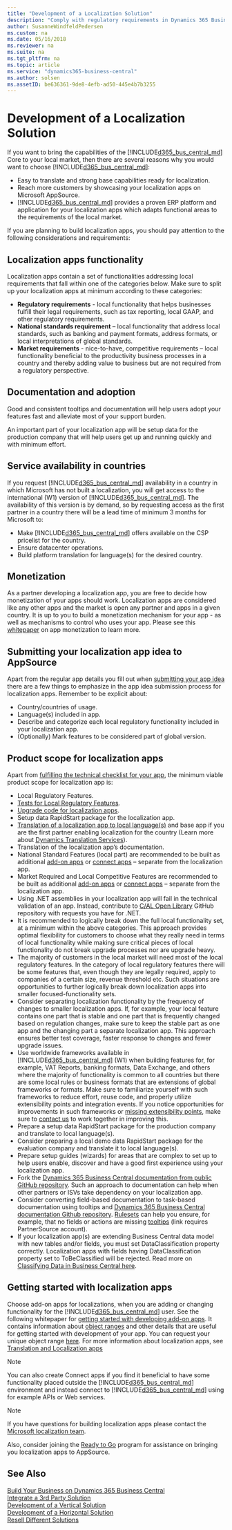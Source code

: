 ```yaml
---
title: "Development of a Localization Solution"
description: "Comply with regulatory requirements in Dynamics 365 Business Central."
author: SusanneWindfeldPedersen
ms.custom: na
ms.date: 05/16/2018
ms.reviewer: na
ms.suite: na
ms.tgt_pltfrm: na
ms.topic: article
ms.service: "dynamics365-business-central"
ms.author: solsen
ms.assetID: be636361-9de8-4efb-ad50-445e4b7b3255
---
```


# Development of a Localization Solution
If you want to bring the capabilities of the [!INCLUDE[d365_bus_central_md](../includes/d365_bus_central_md.md)] Core to your local market, then there are several reasons why you would want to choose [!INCLUDE[d365_bus_central_md](../includes/d365_bus_central_md.md)]: 

- Easy to translate and strong base capabilities ready for localization.
- Reach more customers by showcasing your localization apps on Microsoft AppSource.
- [!INCLUDE[d365_bus_central_md](../includes/d365_bus_central_md.md)] provides a proven ERP platform and application for your localization apps which adapts functional areas to the requirements of the local market.  

If you are planning to build localization apps, you should pay attention to the following considerations and requirements:

## Localization apps functionality
Localization apps contain a set of functionalities addressing local requirements that fall within one of the categories below. Make sure to split up your localization apps at minimum according to these categories:  

 * **Regulatory requirements** - local functionality that helps businesses fulfill their legal requirements, such as tax reporting, local GAAP, and other regulatory requirements. 
 * **National standards requirement** – local functionality that address local standards, such as banking and payment formats, address formats, or local interpretations of global standards. 
 * **Market requirements**   - nice-to-have, competitive requirements – local functionality beneficial to the productivity business processes in a country and thereby adding value to business but are not required from a regulatory perspective. 

## Documentation and adoption 
Good and consistent tooltips and documentation will help users adopt your features fast and alleviate most of your support burden. 

An important part of your localization app will be setup data for the production company that will help users get up and running quickly and with minimum effort. 

## Service availability in countries
If you request [!INCLUDE[d365_bus_central_md](../includes/d365_bus_central_md.md)] availability in a country in which Microsoft has not built a localization, you will get access to the international (W1) version of [!INCLUDE[d365_bus_central_md](../includes/d365_bus_central_md.md)]. The availability of this version is by demand, so by requesting access as the first partner in a country there will be a lead time of minimum 3 months for Microsoft to: 

 * Make [!INCLUDE[d365_bus_central_md](../includes/d365_bus_central_md.md)] offers available on the CSP pricelist for the country. 
 * Ensure datacenter operations. 
 * Build platform translation for language(s) for the desired country.

## Monetization
As a partner developing a localization app, you are free to decide how monetization of your apps should work. Localization apps are considered like any other apps and the market is open any partner and apps in a given country. It is up to you to build a monetization mechanism for your app - as well as mechanisms to control who uses your app. Please see this [whitepaper](https://mbspartner.microsoft.com/secure/coursematerials/D365/Standalone/Dynamics_365_Business_Central_App_Monetization_Demo_Guide.pdf) on app monetization to learn more.

## Submitting your localization app idea to AppSource 
Apart from the regular app details you fill out when [submitting your app idea](https://go.microsoft.com/fwlink/?linkid=869733) there are a few things to emphasize in the app idea submission process for localization apps. Remember to be explicit about: 
 * Country/countries of usage. 
 * Language(s) included in app. 
 * Describe and categorize each local regulatory functionality included in your localization app. 
 * (Optionally) Mark features to be considered part of global version. 

## Product scope for localization apps
Apart from [fulfilling the technical checklist for your app](../devenv-checklist-submission.md), the minimum viable product scope for localization app is: 

 * Local Regulatory Features. 
 * [Tests for Local Regulatory Features](../../compliance/apptest-testingyourextension.md). 
 * [Upgrade code for localization apps](../devenv-upgrading-extensions.md). 
 * Setup data RapidStart package for the localization app. 
 * [Translation of a localization app to local language(s)](../devenv-work-with-translation-files.md) and base app if you are the first partner enabling localization for the country (Learn more about [Dynamics Translation Services](/dynamics365/unified-operations/dev-itpro/lifecycle-services/translation-service-overview)). 
 * Translation of the localization app’s documentation. 
 * National Standard Features (local part) are recommended to be built as additional [add-on apps](readiness-add-on-apps.md) or [connect apps](readiness-connect-apps.md) – separate from the localization app. 
 * Market Required and Local Competitive Features are recommended to be built as additional [add-on apps](readiness-add-on-apps.md) or [connect apps](readiness-connect-apps.md) – separate from the localization app.
 * Using .NET assemblies in your localization app will fail in the technical validation of an app. Instead, contribute to [C/AL Open Library](https://github.com/Microsoft/cal-open-library) GitHub repository with requests you have for .NET. 
 * It is recommended to logically break down the full local functionality set, at a minimum within the above categories. This approach provides optimal flexibility for customers to choose what they really need in terms of local functionality while making sure critical pieces of local functionality do not break upgrade processes nor are upgrade heavy. 
 * The majority of customers in the local market will need most of the local regulatory features. In the category of local regulatory features there will be some features that, even though they are legally required, apply to companies of a certain size, revenue threshold etc. Such situations are opportunities to further logically break down localization apps into smaller focused-functionality sets. 
 * Consider separating localization functionality by the frequency of changes to smaller localization apps. If, for example, your local feature contains one part that is stable and one part that is frequently changed based on regulation changes, make sure to keep the stable part as one app and the changing part a separate localization app. This approach ensures better test coverage, faster response to changes and fewer upgrade issues. 
 * Use worldwide frameworks available in [!INCLUDE[d365_bus_central_md](../includes/d365_bus_central_md.md)] (W1) when building features for, for example, VAT Reports, banking formats, Data Exchange, and others where the majority of functionality is common to all countries but there are some local rules or business formats that are extensions of global frameworks or formats. Make sure to familiarize yourself with such frameworks to reduce effort, reuse code, and properly utilize extensibility points and integration events. If you notice opportunities for improvements in such frameworks or [missing extensibility points](https://github.com/Microsoft/AL/issues), make sure to [contact us](mailto:d365bcloc@microsoft.com) to work together in improving this. 
 * Prepare a setup data RapidStart package for the production company and translate to local language(s). 
 * Consider preparing a local demo data RapidStart package for the evaluation company and translate it to local language(s). 
 * Prepare setup guides (wizards) for areas that are complex to set up to help users enable, discover and have a good first experience using your localization app. 
 * Fork the [Dynamics 365 Business Central documentation from public GitHub repository](https://github.com/MicrosoftDocs/dynamics365smb-docs). Such an approach to documentation can help when other partners or ISVs take dependency on your localization app. 
 * Consider converting field-based documentation to task-based documentation using tooltips and [Dynamics 365 Business Central documentation Github repository](https://github.com/MicrosoftDocs/dynamics365smb-docs). [Rulesets](../devenv-rule-set-syntax-for-code-analysis-tools.md) can help you ensure, for example, that no fields or actions are missing [tooltips](https://worldready.cloudapp.net/Styleguide/Read?id=2748&topicid=38066) (link requires PartnerSource account). 
 * If your localization app(s) are extending Business Central data model with new tables and/or fields, you must set DataClassification property correctly. Localization apps with fields having DataClassification property set to ToBeClassified will be rejected. Read more on [Classifying Data in Business Central here](../devenv-classifying-data.md). 

## Getting started with localization apps
Choose add-on apps for localizations, when you are adding or changing functionality for the [!INCLUDE[d365_bus_central_md](../includes/d365_bus_central_md.md)] user. See the following whitepaper for [getting started with developing add-on apps](https://go.microsoft.com/fwlink/?linkid=869734). It contains information about [object ranges](../devenv-object-ranges.md) and other details that are useful for getting started with development of your app. You can request your unique object range [here](https://mbs.microsoft.com/partnersource/global/partner-essentials/partner-strategy/365businesscentralrequestuniqueobjectrange).
For more information about localization apps, see [Translation and Localization apps](../devenv-work-with-translation-files.md#translation-and-localization-apps) 

> [!NOTE]  
> You can also create Connect apps if you find it beneficial to have some functionality placed outside the [!INCLUDE[d365_bus_central_md](../includes/d365_bus_central_md.md)] environment and instead connect to [!INCLUDE[d365_bus_central_md](../includes/d365_bus_central_md.md)] using for example APIs or Web services. 


> [!NOTE]  
> If you have questions for building localization apps please contact the [Microsoft localization team](mailto:d365bcloc@microsoft.com). 

Also, consider joining the [Ready to Go](readiness-ready-to-go.md) program for assistance on bringing you localization apps to AppSource.

## See Also
[Build Your Business on Dynamics 365 Business Central](readiness-welcome.md)  
[Integrate a 3rd Party Solution](readiness-thirdparty-solution.md)  
[Development of a Vertical Solution](readiness-develop-vertical.md)  
[Development of a Horizontal Solution](readiness-develop-horizontal.md)  
[Resell Different Solutions](readiness-reseller.md)  
